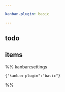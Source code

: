 ```yaml
---

kanban-plugin: basic

---
```


## todo



## items





%% kanban:settings
```
{"kanban-plugin":"basic"}
```
%%